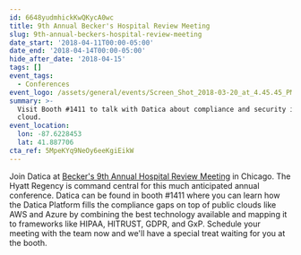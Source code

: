 ```yaml
---
id: 6648yudmhickKwQKycA0wc
title: 9th Annual Becker's Hospital Review Meeting
slug: 9th-annual-beckers-hospital-review-meeting
date_start: '2018-04-11T00:00-05:00'
date_end: '2018-04-14T00:00-05:00'
hide_after_date: '2018-04-15'
tags: []
event_tags:
  - Conferences
event_logo: /assets/general/events/Screen_Shot_2018-03-20_at_4.45.45_PM.png
summary: >-
  Visit Booth #1411 to talk with Datica about compliance and security in the
  cloud. 
event_location:
  lon: -87.6228453
  lat: 41.887706
cta_ref: 5MpeKYq9NeOy6eeKgiEikW
---
```

Join Datica at [Becker's 9th Annual Hospital Review Meeting](https://www.beckershospitalreview.com/conference/ "Becker's 9th Annual Hospital Review Meeting") in Chicago. The Hyatt Regency is command central for this much anticipated annual conference. Datica can be found in booth #1411 where you can learn how the Datica Platform fills the compliance gaps on top of public clouds like AWS and Azure by combining the best technology available and mapping it to frameworks like HIPAA, HITRUST, GDPR, and GxP. Schedule your meeting with the team now and we'll have a special treat waiting for you at the booth. 
  